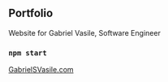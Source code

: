 ## Portfolio

Website for Gabriel Vasile, Software Engineer

### `npm start`

[GabrielSVasile.com]('https://www.gabrielsvasile.com)
